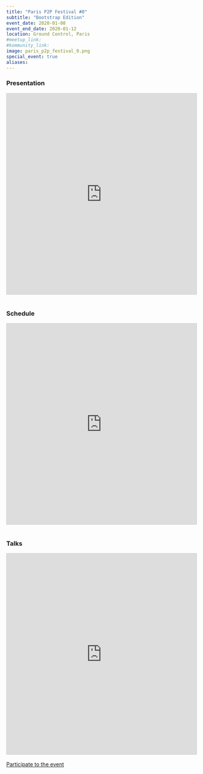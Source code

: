 ```yaml
---
title: "Paris P2P Festival #0"
subtitle: "Bootstrap Edition"
event_date: 2020-01-08
event_end_date: 2020-01-12
location: Ground Control, Paris
#meetup_link:
#kommunity_link:
image: paris_p2p_festival_0.png
special_event: true
aliases:
---
```


### <i class="far fa-info-circle"></i>Presentation

<iframe src="https://hackmd.io/xayD-3jmRBKeiQrhoMbieA" frameborder="0" width="100%" height="533" style="background: transparent; border: 1px solid #ccc;"></iframe>

<br />
<br />

### <i class="far fa-clock"></i>Schedule

<iframe src="https://calendar.google.com/calendar/embed?src=berty.tech_e5kpnvv1kip1ae69s5295dn5k8%40group.calendar.google.com&ctz=Europe%2FParis&dates=20200108/20200112&mode=week" frameborder="0" width="100%" height="533" style="background: transparent; border: 1px solid #ccc;"></iframe>

<br />
<br />

### <i class="far fa-presentation"></i>Talks

<iframe class="airtable-embed" src="https://airtable.com/embed/shr3szZ0ouyvZcPw8?backgroundColor=purple" frameborder="0" onmousewheel="" width="100%" height="533" style="background: transparent; border: 1px solid #ccc;"></iframe>

<div class="text-center">
	<br />
	<a class="btn btn-primary btn-xl" href="https://crpt.fyi/join-paris-p2p-festival-form">Participate to the event</a>
</div>

<br />
